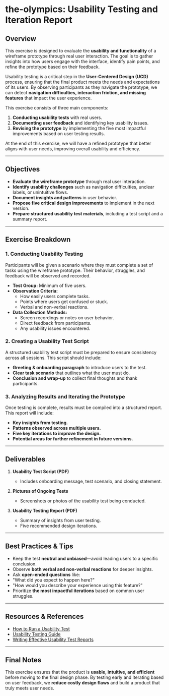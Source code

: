 # **the-olympics: Usability Testing and Iteration Report**

## **Overview**

This exercise is designed to evaluate the **usability and functionality** of a wireframe prototype through real user interaction. The goal is to gather insights into how users engage with the interface, identify pain points, and refine the prototype based on their feedback.  

Usability testing is a critical step in the **User-Centered Design (UCD)** process, ensuring that the final product meets the needs and expectations of its users. By observing participants as they navigate the prototype, we can detect **navigation difficulties, interaction friction, and missing features** that impact the user experience.  

This exercise consists of three main components:  
1. **Conducting usability tests** with real users.  
2. **Documenting user feedback** and identifying key usability issues.  
3. **Revising the prototype** by implementing the five most impactful improvements based on user testing results.  

At the end of this exercise, we will have a refined prototype that better aligns with user needs, improving overall usability and efficiency.  

---

## **Objectives**

- **Evaluate the wireframe prototype** through real user interaction.  
- **Identify usability challenges** such as navigation difficulties, unclear labels, or unintuitive flows.  
- **Document insights and patterns** in user behavior.  
- **Propose five critical design improvements** to implement in the next version.  
- **Prepare structured usability test materials**, including a test script and a summary report.  

---

## **Exercise Breakdown**

### **1. Conducting Usability Testing**
Participants will be given a scenario where they must complete a set of tasks using the wireframe prototype. Their behavior, struggles, and feedback will be observed and recorded.

- **Test Group:** Minimum of five users.  
- **Observation Criteria:**  
  - How easily users complete tasks.  
  - Points where users get confused or stuck.  
  - Verbal and non-verbal reactions.  
- **Data Collection Methods:**  
  - Screen recordings or notes on user behavior.  
  - Direct feedback from participants.  
  - Any usability issues encountered.  

### **2. Creating a Usability Test Script**
A structured usability test script must be prepared to ensure consistency across all sessions. This script should include:  

- **Greeting & onboarding paragraph** to introduce users to the test.  
- **Clear task scenario** that outlines what the user must do.  
- **Conclusion and wrap-up** to collect final thoughts and thank participants.  

### **3. Analyzing Results and Iterating the Prototype**
Once testing is complete, results must be compiled into a structured report. This report will include:  
- **Key insights from testing.**  
- **Patterns observed across multiple users.**  
- **Five key iterations to improve the design.**  
- **Potential areas for further refinement in future versions.**  

---

## **Deliverables**

1. **Usability Test Script (PDF)**  
   - Includes onboarding message, test scenario, and closing statement.  

2. **Pictures of Ongoing Tests**  
   - Screenshots or photos of the usability test being conducted.  

3. **Usability Testing Report (PDF)**  
   - Summary of insights from user testing.  
   - Five recommended design iterations.  

---
## **Best Practices & Tips**
- Keep the test **neutral and unbiased**—avoid leading users to a specific conclusion.  
- Observe **both verbal and non-verbal reactions** for deeper insights.  
- Ask **open-ended questions** like:  
- "What did you expect to happen here?"  
- "How would you describe your experience using this feature?"  
- Prioritize **the most impactful iterations** based on common user struggles.  

---

## **Resources & References**
- [How to Run a Usability Test](https://www.nngroup.com/articles/usability-testing-101/)  
- [Usability Testing Guide](https://www.interaction-design.org/literature/topics/usability-testing)  
- [Writing Effective Usability Test Reports](https://www.usability.gov/how-to-and-tools/methods/reporting-usability-findings.html)  

---

## **Final Notes**
This exercise ensures that the product is **usable, intuitive, and efficient** before moving to the final design phase. By testing early and iterating based on user feedback, we **reduce costly design flaws** and build a product that truly meets user needs.  
